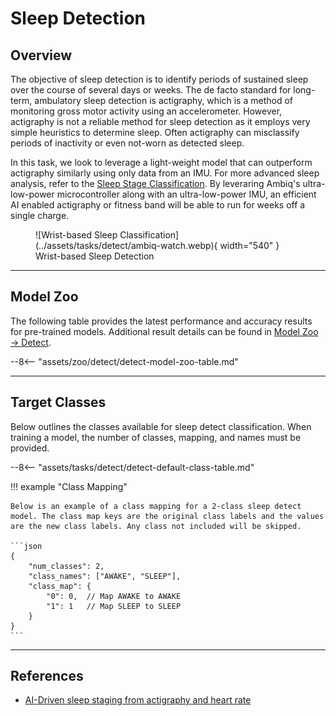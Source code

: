 # Sleep Detection

## <span class="sk-h2-span">Overview</span>

The objective of sleep detection is to identify periods of sustained sleep over the course of several days or weeks. The de facto standard for long-term, ambulatory sleep detection is actigraphy, which is a method of monitoring gross motor activity using an accelerometer. However, actigraphy is not a reliable method for sleep detection as it employs very simple heuristics to determine sleep. Often actigraphy can misclassify periods of inactivity or even not-worn as detected sleep.

<!-- <div class="sk-plotly-graph-div">
--8<-- "assets/sleep-detect-demo.html"
</div> -->

In this task, we look to leverage a light-weight model that can outperform actigraphy similarly using only data from an IMU. For more advanced sleep analysis, refer to the [Sleep Stage Classification](./stage.md). By leveraring Ambiq's ultra-low-power microcontroller along with an ultra-low-power IMU, an efficient AI enabled actigraphy or fitness band will be able to run for weeks off a single charge.

<figure markdown>
  ![Wrist-based Sleep Classification](../assets/tasks/detect/ambiq-watch.webp){ width="540" }
  <figcaption>Wrist-based Sleep Detection</figcaption>
</figure>

---

## <span class="sk-h2-span">Model Zoo</span>

The following table provides the latest performance and accuracy results for pre-trained models. Additional result details can be found in [Model Zoo → Detect](../zoo/detect.md).


--8<-- "assets/zoo/detect/detect-model-zoo-table.md"

---

## <span class="sk-h2-span">Target Classes</span>

Below outlines the classes available for sleep detect classification. When training a model, the number of classes, mapping, and names must be provided.

--8<-- "assets/tasks/detect/detect-default-class-table.md"

!!! example "Class Mapping"

    Below is an example of a class mapping for a 2-class sleep detect model. The class map keys are the original class labels and the values are the new class labels. Any class not included will be skipped.

    ```json
    {
        "num_classes": 2,
        "class_names": ["AWAKE", "SLEEP"],
        "class_map": {
            "0": 0,  // Map AWAKE to AWAKE
            "1": 1   // Map SLEEP to SLEEP
        }
    }
    ```

---

## <span class="sk-h2-span">References</span>

* [AI-Driven sleep staging from actigraphy and heart rate](https://doi.org/10.1371/journal.pone.0285703)
